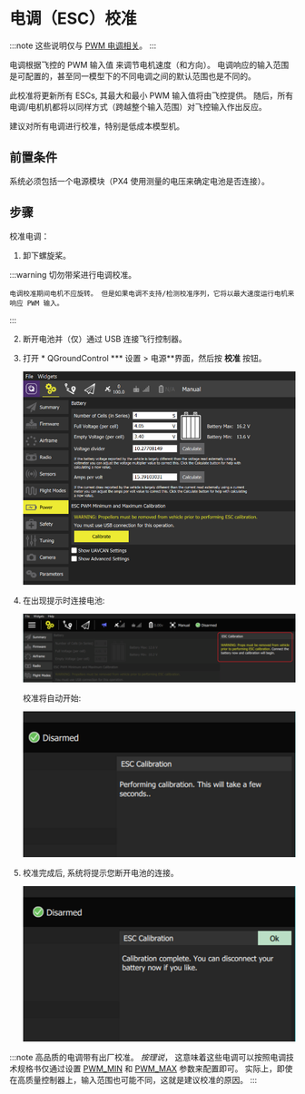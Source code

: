 # 电调（ESC）校准

:::note
这些说明仅与 [PWM 电调相关](../peripherals/pwm_escs_and_servo.md)。
:::

电调根据飞控的 PWM 输入值 来调节电机速度（和方向）。 电调响应的输入范围是可配置的，甚至同一模型下的不同电调之间的默认范围也是不同的。

此校准将更新所有 ESCs, 其最大和最小 PWM 输入值将由飞控提供。 随后，所有电调/电机机都将以同样方式（跨越整个输入范围）对飞控输入作出反应。

建议对所有电调进行校准，特别是低成本模型机。

## 前置条件

系统必须包括一个电源模块（PX4 使用测量的电压来确定电池是否连接）。

## 步骤

校准电调：

1. 卸下螺旋桨。
    
:::warning
切勿带桨进行电调校准。
    
    电调校准期间电机不应旋转。 但是如果电调不支持/检测校准序列，它将以最大速度运行电机来响应 PWM 输入。
:::

2. 断开电池并（仅）通过 USB 连接飞行控制器。

3. 打开 * QGroundControl *** 设置 > 电源**界面，然后按 **校准** 按钮。
    
    ![电调校准步骤 1](../../assets/qgc/setup/esc/qgc_esc_calibration.png)

4. 在出现提示时连接电池:
    
    ![电调校准步骤 2](../../assets/qgc/setup/esc/esc_calibration_step_2.png)
    
    校准将自动开始:
    
    ![电调校准步骤 3](../../assets/qgc/setup/esc/esc_calibration_step_3.png)

5. 校准完成后, 系统将提示您断开电池的连接。
    
    ![电调校准步骤 4](../../assets/qgc/setup/esc/esc_calibration_step_4.png)

:::note
高品质的电调带有出厂校准。 *按理说*， 这意味着这些电调可以按照电调技术规格书仅通过设置 [PWM_MIN](../advanced_config/parameter_reference.md#PWM_MIN) 和 [PWM_MAX](../advanced_config/parameter_reference.md#PWM_MAX) 参数来配置即可。 实际上，即使在高质量控制器上，输入范围也可能不同，这就是建议校准的原因。
:::